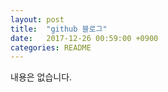 ```yaml
---
layout: post
title:  "github 블로그"
date:   2017-12-26 00:59:00 +0900
categories: README
---
```


내용은 없습니다.
